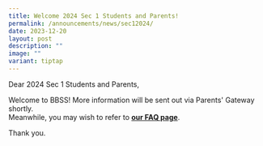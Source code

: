 ```yaml
---
title: Welcome 2024 Sec 1 Students and Parents!
permalink: /announcements/news/sec12024/
date: 2023-12-20
layout: post
description: ""
image: ""
variant: tiptap
---
```

<p>Dear 2024 Sec 1 Students and Parents,</p><p>Welcome to BBSS! More information will be sent out via Parents' Gateway shortly. <br>Meanwhile, you may wish to refer to <strong><a href="https://ask.gov.sg/bbss" rel="noopener noreferrer nofollow" target="_blank">our FAQ page</a></strong>.</p><p>Thank you.</p>